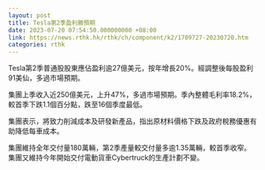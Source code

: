 ```yaml
---
layout: post
title: Tesla第2季盈利勝預期
date: 2023-07-20 07:54:50.000000000 +08:00
link: https://news.rthk.hk/rthk/ch/component/k2/1709727-20230720.htm
categories: rthk
---
```


Tesla第2季普通股股東應佔盈利逾27億美元，按年增長20%。經調整後每股盈利91美仙，多過市場預期。

集團上季收入近250億美元，上升47%，多過市場預期。季內整體毛利率18.2%，較首季下跌1.1個百分點，跌至16個季度最低。

集團表示，將致力削減成本及研發新產品，指出原材料價格下跌及政府稅務優惠有助降低每車成本。

集團維持全年交付量180萬輛，第2季產量較交付量多逾1.35萬輛，較首季收窄。集團又維持今年開始交付電動貨車Cybertruck的生產計劃不變。
